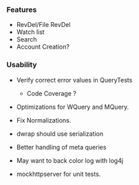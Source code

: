 ### Features
* RevDel/File RevDel
* Watch list
* Search
* Account Creation?

### Usability
* Verify correct error values in QueryTests
  * Code Coverage ?

* Optimizations for WQuery and MQuery.
* Fix Normalizations.
* dwrap should use serialization

* Better handling of meta queries
* May want to back color log with log4j

* mockhttpserver for unit tests.